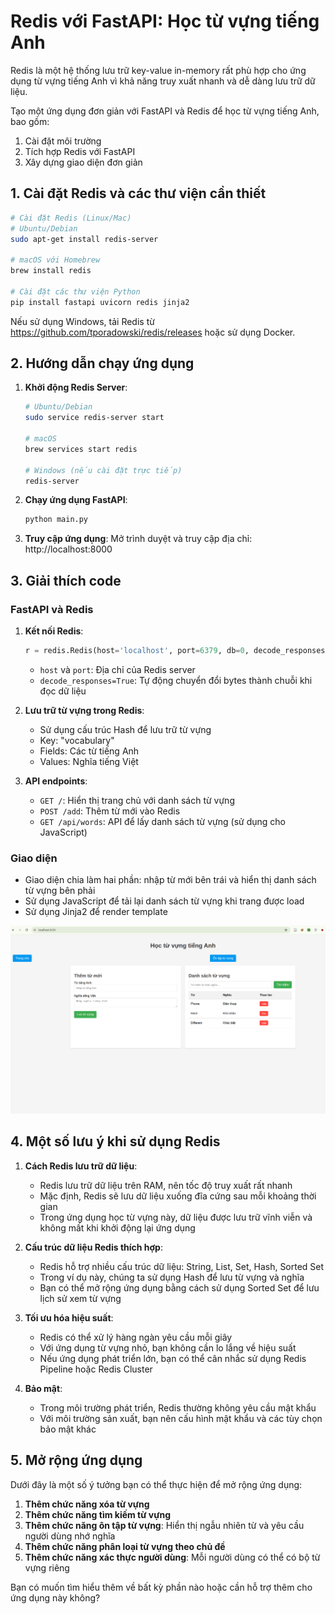 # Redis với FastAPI: Học từ vựng tiếng Anh

Redis là một hệ thống lưu trữ key-value in-memory rất phù hợp cho ứng dụng từ vựng tiếng Anh vì khả năng truy xuất nhanh và dễ dàng lưu trữ dữ liệu.

Tạo một ứng dụng đơn giản với FastAPI và Redis để học từ vựng tiếng Anh, bao gồm:
1. Cài đặt môi trường
2. Tích hợp Redis với FastAPI
3. Xây dựng giao diện đơn giản

## 1. Cài đặt Redis và các thư viện cần thiết

```bash
# Cài đặt Redis (Linux/Mac)
# Ubuntu/Debian
sudo apt-get install redis-server

# macOS với Homebrew
brew install redis

# Cài đặt các thư viện Python
pip install fastapi uvicorn redis jinja2
```

Nếu sử dụng Windows,  tải Redis từ https://github.com/tporadowski/redis/releases hoặc sử dụng Docker.

## 2. Hướng dẫn chạy ứng dụng


1. **Khởi động Redis Server**:
   ```bash
   # Ubuntu/Debian
   sudo service redis-server start

   # macOS
   brew services start redis

   # Windows (nếu cài đặt trực tiếp)
   redis-server
   ```

2. **Chạy ứng dụng FastAPI**:
   ```bash
   python main.py
   ```

3. **Truy cập ứng dụng**:
   Mở trình duyệt và truy cập địa chỉ: http://localhost:8000

## 3. Giải thích code

### FastAPI và Redis

1. **Kết nối Redis**:
   ```python
   r = redis.Redis(host='localhost', port=6379, db=0, decode_responses=True)
   ```
   - `host` và `port`: Địa chỉ của Redis server
   - `decode_responses=True`: Tự động chuyển đổi bytes thành chuỗi khi đọc dữ liệu

2. **Lưu trữ từ vựng trong Redis**:
   - Sử dụng cấu trúc Hash để lưu trữ từ vựng
   - Key: "vocabulary"
   - Fields: Các từ tiếng Anh
   - Values: Nghĩa tiếng Việt

3. **API endpoints**:
   - `GET /`: Hiển thị trang chủ với danh sách từ vựng
   - `POST /add`: Thêm từ mới vào Redis
   - `GET /api/words`: API để lấy danh sách từ vựng (sử dụng cho JavaScript)

### Giao diện

- Giao diện chia làm hai phần: nhập từ mới bên trái và hiển thị danh sách từ vựng bên phải
- Sử dụng JavaScript để tải lại danh sách từ vựng khi trang được load
- Sử dụng Jinja2 để render template

![alt text](image.png)
## 4. Một số lưu ý khi sử dụng Redis

1. **Cách Redis lưu trữ dữ liệu**:
   - Redis lưu trữ dữ liệu trên RAM, nên tốc độ truy xuất rất nhanh
   - Mặc định, Redis sẽ lưu dữ liệu xuống đĩa cứng sau mỗi khoảng thời gian
   - Trong ứng dụng học từ vựng này, dữ liệu được lưu trữ vĩnh viễn và không mất khi khởi động lại ứng dụng

2. **Cấu trúc dữ liệu Redis thích hợp**:
   - Redis hỗ trợ nhiều cấu trúc dữ liệu: String, List, Set, Hash, Sorted Set
   - Trong ví dụ này, chúng ta sử dụng Hash để lưu từ vựng và nghĩa
   - Bạn có thể mở rộng ứng dụng bằng cách sử dụng Sorted Set để lưu lịch sử xem từ vựng

3. **Tối ưu hóa hiệu suất**:
   - Redis có thể xử lý hàng ngàn yêu cầu mỗi giây
   - Với ứng dụng từ vựng nhỏ, bạn không cần lo lắng về hiệu suất
   - Nếu ứng dụng phát triển lớn, bạn có thể cân nhắc sử dụng Redis Pipeline hoặc Redis Cluster

4. **Bảo mật**:
   - Trong môi trường phát triển, Redis thường không yêu cầu mật khẩu
   - Với môi trường sản xuất, bạn nên cấu hình mật khẩu và các tùy chọn bảo mật khác

## 5. Mở rộng ứng dụng

Dưới đây là một số ý tưởng bạn có thể thực hiện để mở rộng ứng dụng:

1. **Thêm chức năng xóa từ vựng**
2. **Thêm chức năng tìm kiếm từ vựng**
3. **Thêm chức năng ôn tập từ vựng**: Hiển thị ngẫu nhiên từ và yêu cầu người dùng nhớ nghĩa
4. **Thêm chức năng phân loại từ vựng theo chủ đề**
5. **Thêm chức năng xác thực người dùng**: Mỗi người dùng có thể có bộ từ vựng riêng

Bạn có muốn tìm hiểu thêm về bất kỳ phần nào hoặc cần hỗ trợ thêm cho ứng dụng này không?
